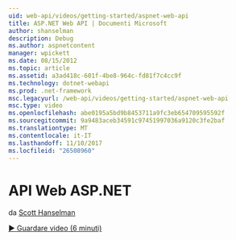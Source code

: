 ```yaml
---
uid: web-api/videos/getting-started/aspnet-web-api
title: ASP.NET Web API | Documenti Microsoft
author: shanselman
description: Debug
ms.author: aspnetcontent
manager: wpickett
ms.date: 08/15/2012
ms.topic: article
ms.assetid: a3ad418c-601f-4be8-964c-fd81f7c4cc9f
ms.technology: dotnet-webapi
ms.prod: .net-framework
msc.legacyurl: /web-api/videos/getting-started/aspnet-web-api
msc.type: video
ms.openlocfilehash: abe0195a5bd9b8453711a9fc3eb654709595592f
ms.sourcegitcommit: 9a9483aceb34591c97451997036a9120c3fe2baf
ms.translationtype: MT
ms.contentlocale: it-IT
ms.lasthandoff: 11/10/2017
ms.locfileid: "26508960"
---
```

<a name="aspnet-web-api"></a>API Web ASP.NET
====================
da [Scott Hanselman](https://github.com/shanselman)

[&#9654; Guardare video (6 minuti)](https://channel9.msdn.com/Blogs/ASP-NET-Site-Videos/aspnet-web-api)

